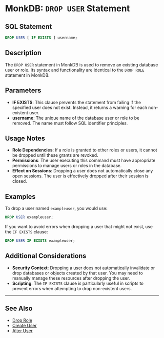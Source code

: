 # MonkDB: `DROP USER` Statement

## SQL Statement

```sql
DROP USER [ IF EXISTS ] username;
```

## Description

The `DROP USER` statement in MonkDB is used to remove an existing database user or role. Its syntax and functionality are identical to the `DROP ROLE` statement in MonkDB.

## Parameters
- **IF EXISTS**: This clause prevents the statement from failing if the specified user does not exist. Instead, it returns a warning for each non-existent user.
- **username**: The unique name of the database user or role to be removed. The name must follow SQL identifier principles.

## Usage Notes
- **Role Dependencies**: If a role is granted to other roles or users, it cannot be dropped until these grants are revoked.
- **Permissions**: The user executing this command must have appropriate permissions to manage users or roles in the database.
- **Effect on Sessions**: Dropping a user does not automatically close any open sessions. The user is effectively dropped after their session is closed.

## Examples

To drop a user named `exampleuser`, you would use:

```sql
DROP USER exampleuser;
```

If you want to avoid errors when dropping a user that might not exist, use the `IF EXISTS` clause:

```sql
DROP USER IF EXISTS exampleuser;
```

## Additional Considerations
- **Security Context**: Dropping a user does not automatically invalidate or drop databases or objects created by that user. You may need to manually manage these resources after dropping the user.
- **Scripting**: The `IF EXISTS` clause is particularly useful in scripts to prevent errors when attempting to drop non-existent users.


---

## See Also

- [Drop Role](./50_DROP_ROLE.md)
- [Create User](./37_CREATE_USER.md)
- [Alter User](./18_ALTER_USER.md)





